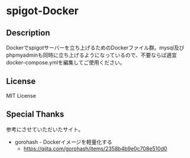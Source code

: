 # spigot-Docker

## Description

Dockerでspigotサーバーを立ち上げるためのDockerファイル群。mysql及びphpmyadminも同時に立ち上げるようになっているので、不要ならば適宜docker-compose.ymlを編集してご使用ください。

## License

MIT License

## Special Thanks

参考にさせていただいたサイト。

* gorohash - Dockerイメージを軽量化する
  * https://qiita.com/gorohash/items/2358b4b9e0c708e510d0
